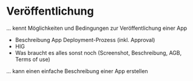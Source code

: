 #                    Veröffentlichung

... kennt Möglichkeiten und Bedingungen zur Veröffentlichung einer App

* Beschreibung App Deployment-Prozess \(inkl. Approval\)
* HIG
* Was braucht es alles sonst noch \(Screenshot, Beschreibung, AGB, Terms of use\)





... kann einen einfache Beschreibung einer App erstellen



